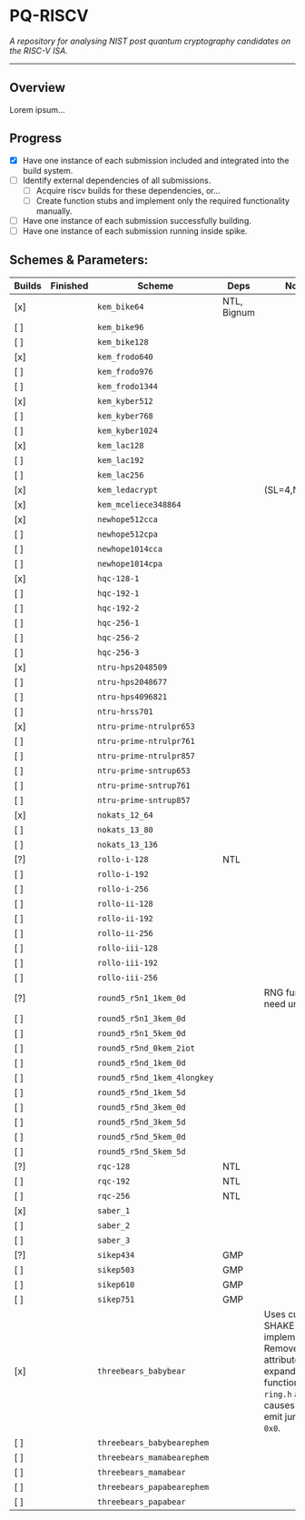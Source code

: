 
# PQ-RISCV

*A repository for analysing NIST post quantum cryptography candidates
on the RISC-V ISA.*

---

## Overview

Lorem ipsum...

## Progress

- [x] Have one instance of each submission included and integrated into
      the build system.
- [ ] Identify external dependencies of all submissions.
  - [ ] Acquire riscv builds for these dependencies, or...
  - [ ] Create function stubs and implement only the required functionality
        manually.
- [ ] Have one instance of each submission successfully building.
- [ ] Have one instance of each submission running inside spike.

## Schemes & Parameters:

Builds | Finished | Scheme | Deps | Notes
-------|---------|---------|------|-------
 [x] |    | `kem_bike64` | NTL, Bignum | 
 [ ] |    | `kem_bike96` |  |
 [ ] |    | `kem_bike128` |  |
 [x] |    | `kem_frodo640` |  |
 [ ] |    | `kem_frodo976` |  |
 [ ] |    | `kem_frodo1344` |  |
 [x] |    | `kem_kyber512` |  |
 [ ] |    | `kem_kyber768` |  |
 [ ] |    | `kem_kyber1024` |  |
 [x] |    | `kem_lac128` |  |
 [ ] |    | `kem_lac192` |  |
 [ ] |    | `kem_lac256` |  |
 [x] |    | `kem_ledacrypt` | | (SL=4,N0=2)
 [x] |    | `kem_mceliece348864` |  |
 [x] |    | `newhope512cca` |  |
 [ ] |    | `newhope512cpa` |  |
 [ ] |    | `newhope1014cca` |  |
 [ ] |    | `newhope1014cpa` |  |
 [x] |    | `hqc-128-1` |  |
 [ ] |    | `hqc-192-1` |  |
 [ ] |    | `hqc-192-2` |  |
 [ ] |    | `hqc-256-1` |  |
 [ ] |    | `hqc-256-2` |  |
 [ ] |    | `hqc-256-3` |  |
 [x] |    | `ntru-hps2048509` |  |
 [ ] |    | `ntru-hps2048677` |  |
 [ ] |    | `ntru-hps4096821` |  |
 [ ] |    | `ntru-hrss701` |  |
 [x] |    | `ntru-prime-ntrulpr653` |  |
 [ ] |    | `ntru-prime-ntrulpr761` |  |
 [ ] |    | `ntru-prime-ntrulpr857` |  |
 [ ] |    | `ntru-prime-sntrup653` |  |
 [ ] |    | `ntru-prime-sntrup761` |  |
 [ ] |    | `ntru-prime-sntrup857` |  |
 [x] |    | `nokats_12_64` |  |
 [ ] |    | `nokats_13_80` |  |
 [ ] |    | `nokats_13_136` |  |
 [?] |    | `rollo-i-128` | NTL |
 [ ] |    | `rollo-i-192` |  |
 [ ] |    | `rollo-i-256` |  |
 [ ] |    | `rollo-ii-128` |  |
 [ ] |    | `rollo-ii-192` |  |
 [ ] |    | `rollo-ii-256` |  |
 [ ] |    | `rollo-iii-128` |  |
 [ ] |    | `rollo-iii-192` |  |
 [ ] |    | `rollo-iii-256` |  |
 [?] |    | `round5_r5n1_1kem_0d` |  | RNG functions need unpicking 
 [ ] |    | `round5_r5n1_3kem_0d` |  |
 [ ] |    | `round5_r5n1_5kem_0d` |  |
 [ ] |    | `round5_r5nd_0kem_2iot` |  |
 [ ] |    | `round5_r5nd_1kem_0d` |  |
 [ ] |    | `round5_r5nd_1kem_4longkey` |  |
 [ ] |    | `round5_r5nd_1kem_5d` |  |
 [ ] |    | `round5_r5nd_3kem_0d` |  |
 [ ] |    | `round5_r5nd_3kem_5d` |  |
 [ ] |    | `round5_r5nd_5kem_0d` |  |
 [ ] |    | `round5_r5nd_5kem_5d` |  |
 [?] |    | `rqc-128` | NTL |
 [ ] |    | `rqc-192` | NTL |
 [ ] |    | `rqc-256` | NTL |
 [x] |    | `saber_1` |  |
 [ ] |    | `saber_2` |  |
 [ ] |    | `saber_3` |  |
 [?] |    | `sikep434` | GMP |
 [ ] |    | `sikep503` | GMP |
 [ ] |    | `sikep610` | GMP |
 [ ] |    | `sikep751` | GMP |
 [x] |    | `threebears_babybear` | | Uses custom SHAKE implementation. Removed `weak` attribute from expand function in `ring.h` as it causes linker to emit jump to `0x0`.
 [ ] |    | `threebears_babybearephem` | |
 [ ] |    | `threebears_mamabearephem` | |
 [ ] |    | `threebears_mamabear` | |
 [ ] |    | `threebears_papabearephem` | |
 [ ] |    | `threebears_papabear` | |
